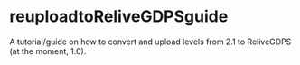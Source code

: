 # reuploadtoReliveGDPSguide
A tutorial/guide on how to convert and upload levels from 2.1 to ReliveGDPS (at the moment, 1.0).
